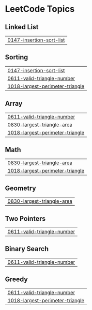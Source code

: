

<!---LeetCode Topics Start-->
# LeetCode Topics
## Linked List
|  |
| ------- |
| [0147-insertion-sort-list](https://github.com/solomon-2105/Leetcode-problems/tree/master/0147-insertion-sort-list) |
## Sorting
|  |
| ------- |
| [0147-insertion-sort-list](https://github.com/solomon-2105/Leetcode-problems/tree/master/0147-insertion-sort-list) |
| [0611-valid-triangle-number](https://github.com/solomon-2105/Leetcode-problems/tree/master/0611-valid-triangle-number) |
| [1018-largest-perimeter-triangle](https://github.com/solomon-2105/Leetcode-problems/tree/master/1018-largest-perimeter-triangle) |
## Array
|  |
| ------- |
| [0611-valid-triangle-number](https://github.com/solomon-2105/Leetcode-problems/tree/master/0611-valid-triangle-number) |
| [0830-largest-triangle-area](https://github.com/solomon-2105/Leetcode-problems/tree/master/0830-largest-triangle-area) |
| [1018-largest-perimeter-triangle](https://github.com/solomon-2105/Leetcode-problems/tree/master/1018-largest-perimeter-triangle) |
## Math
|  |
| ------- |
| [0830-largest-triangle-area](https://github.com/solomon-2105/Leetcode-problems/tree/master/0830-largest-triangle-area) |
| [1018-largest-perimeter-triangle](https://github.com/solomon-2105/Leetcode-problems/tree/master/1018-largest-perimeter-triangle) |
## Geometry
|  |
| ------- |
| [0830-largest-triangle-area](https://github.com/solomon-2105/Leetcode-problems/tree/master/0830-largest-triangle-area) |
## Two Pointers
|  |
| ------- |
| [0611-valid-triangle-number](https://github.com/solomon-2105/Leetcode-problems/tree/master/0611-valid-triangle-number) |
## Binary Search
|  |
| ------- |
| [0611-valid-triangle-number](https://github.com/solomon-2105/Leetcode-problems/tree/master/0611-valid-triangle-number) |
## Greedy
|  |
| ------- |
| [0611-valid-triangle-number](https://github.com/solomon-2105/Leetcode-problems/tree/master/0611-valid-triangle-number) |
| [1018-largest-perimeter-triangle](https://github.com/solomon-2105/Leetcode-problems/tree/master/1018-largest-perimeter-triangle) |
<!---LeetCode Topics End-->